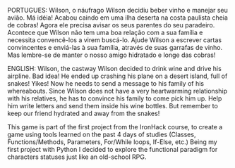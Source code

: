 PORTUGUES: Wilson, o náufrago
Wilson decidiu beber vinho e manejar seu avião. Má idéia!
Acabou caindo em uma ilha deserta na costa paulista cheia de cobras!
Agora ele precisa avisar os seus parentes do seu paradeiro. Acontece que Wilson não tem uma boa relação com a sua família
e necessita convencê-los a virem buscá-lo.
Ajude Wilson a escrever cartas convincentes e enviá-las à sua família, através de suas garrafas de vinho.
Mas lembre-se de manter o nosso amigo hidratado e longe das cobras!

ENGLISH: Wilson, the castway
Wilson decided to drink wine and drive his airpline. Bad idea!
He ended up crashing his plane on a desert island, full of snakes! Yikes!
Now he needs to send a message to his family of his whereabouts.
Since Wilson does not have a very heartwarming relationship with his relatives, he has to convince his family
to come pick him up. Help him write letters and send them inside his wine bottles.
But remember to keep our friend hydrated and away from the snakes!

This game is part of the first project from the IronHack course, to create a game using tools learned on the past 4 days of studies (Classes, Functions/Methods, Parameters, For/While loops, If-Else, etc.) Being my first project with Python I decided to explore the functional paradigm for characters statuses just like an old-school RPG.
